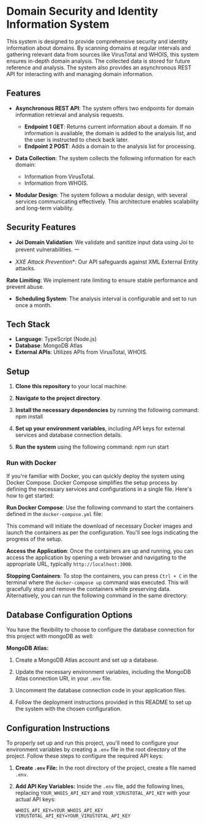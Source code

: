 # Domain Security and Identity Information System

This system is designed to provide comprehensive security and identity information about domains. 
By scanning domains at regular intervals and gathering relevant data from sources like VirusTotal and WHOIS, this system ensures in-depth domain analysis. 
The collected data is stored for future reference and analysis. 
The system also provides an asynchronous REST API for interacting with and managing domain information.

## Features

- **Asynchronous REST API**: The system offers two endpoints for domain information retrieval and analysis requests.
  - **Endpoint 1 GET**: Returns current information about a domain. If no information is available, the domain is added to the analysis list, and the user is instructed to check back later.
  - **Endpoint 2 POST**: Adds a domain to the analysis list for processing.

- **Data Collection**: The system collects the following information for each domain:
  - Information from VirusTotal.
  - Information from WHOIS.

- **Modular Design**: The system follows a modular design, with several services communicating effectively. This architecture enables scalability and long-term viability.

## Security Features
- **Joi Domain Validation**: We validate and sanitize input data using Joi to prevent vulnerabilities.
ー
* *XXE Attack Prevention**: Our API safeguards against XML External Entity attacks.

**Rate Limiting**: We implement rate limiting to ensure stable performance and prevent abuse.

- **Scheduling System**: The analysis interval is configurable and set to run once a month.

## Tech Stack

- **Language**: TypeScript (Node.js)
- **Database**: MongoDB Atlas
- **External APIs**: Utilizes APIs from VirusTotal, WHOIS.

## Setup

1. **Clone this repository** to your local machine.

2. **Navigate to the project directory**.

3. **Install the necessary dependencies** by running the following command: npm install

4. **Set up your environment variables**, including API keys for external services and database connection details.

5. **Run the system** using the following command: npm run start

### Run with Docker 

If you're familiar with Docker, you can quickly deploy the system using Docker Compose. 
Docker Compose simplifies the setup process by defining the necessary services and configurations in a single file. 
Here's how to get started:

 **Run Docker Compose**: Use the following command to start the containers defined in the `docker-compose.yml` file:

This command will initiate the download of necessary Docker images and launch the containers as per the configuration. You'll see logs indicating the progress of the setup.

**Access the Application**: Once the containers are up and running, you can access the application by opening a web browser and navigating to the appropriate URL, typically `http://localhost:3000`.

**Stopping Containers**: To stop the containers, you can press `Ctrl + C` in the terminal where the `docker-compose up` command was executed. This will gracefully stop and remove the containers while preserving data. Alternatively, you can run the following command in the same directory:

## Database Configuration Options

You have the flexibility to choose to configure the database connection for this project with mongoDB as well:

**MongoDB Atlas:**

1. Create a MongoDB Atlas account and set up a database.

2. Update the necessary environment variables, including the MongoDB Atlas connection URI, in your `.env` file.

3. Uncomment the database connection code in your application files.

4. Follow the deployment instructions provided in this README to set up the system with the chosen configuration.

## Configuration Instructions

To properly set up and run this project, you'll need to configure your environment variables by creating a `.env` file in the root directory of the project. 
Follow these steps to configure the required API keys:

1. **Create `.env` File:**
   In the root directory of the project, create a file named `.env`.

2. **Add API Key Variables:**
   Inside the `.env` file, add the following lines, replacing `YOUR_WHOIS_API_KEY` and `YOUR_VIRUSTOTAL_API_KEY` with your actual API keys:

   ```plaintext
   WHOIS_API_KEY=YOUR_WHOIS_API_KEY
   VIRUSTOTAL_API_KEY=YOUR_VIRUSTOTAL_API_KEY
